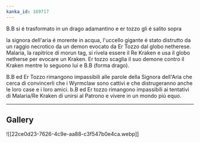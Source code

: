 ```yaml
---
kanka_id: 169717
---
```


B.B si é trasformato in un drago adamantino e er tozzo gli é salito sopra  
  
la signora dell'aria é morente in acqua, l'uccello gigante é stato distrutto da un raggio necrotico da un demon evocato da Er Tozzo dal globo netherese. Malaria, la rapitrice di morun tag, si rivela essere il Re Kraken e usa il globo netherse per evocare un Kraken. Er tozzo scaglia il suo demone contro il Kraken mentre lo seguono lui e B.B (forma drago).  
  
B.B ed Er Tozzo rimangono impassibili alle parole della Signora dell'Aria che cerca di convincerli che i Wyrmclaw sono cattivi e che distrugeranno anche le loro case e i loro amici. b.B ed Er tozzo rimangono impassibili ai tentativi di Malaria/Re Kraken di unirsi al Patrono e vivere in un mondo piú equo.

---
## Gallery
![[22ce0d23-7626-4c9e-aa88-c3f547b0e4ca.webp]]
